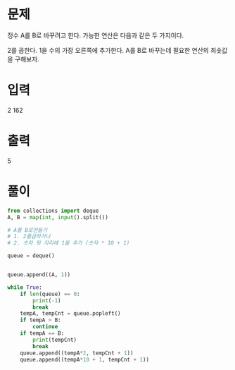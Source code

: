 # 문제 
정수 A를 B로 바꾸려고 한다. 가능한 연산은 다음과 같은 두 가지이다.

2를 곱한다.
1을 수의 가장 오른쪽에 추가한다. 
A를 B로 바꾸는데 필요한 연산의 최솟값을 구해보자.
# 입력
2 162
# 출력
5
# 풀이
```python
from collections import deque
A, B = map(int, input().split())

# A를 B로만들기 
# 1. 2를곱하거나 
# 2. 숫자 뒷 자리에 1을 추가 (숫자 * 10 + 1)

queue = deque()


queue.append((A, 1))

while True:
    if len(queue) == 0:
        print(-1)
        break
    tempA, tempCnt = queue.popleft()
    if tempA > B:
        continue
    if tempA == B:
        print(tempCnt)
        break
    queue.append((tempA*2, tempCnt + 1))
    queue.append((tempA*10 + 1, tempCnt + 1))
```
